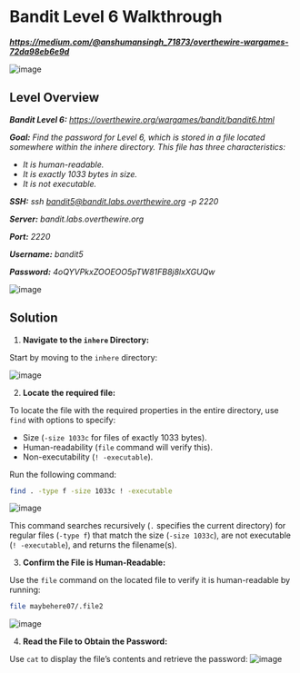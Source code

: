 # Bandit Level 6 Walkthrough
***https://medium.com/@anshumansingh_71873/overthewire-wargames-72da98eb6e9d***

![image](https://github.com/user-attachments/assets/a8178ea6-c6b2-41da-84df-4961e0c72639)

## Level Overview
***Bandit Level 6:** https://overthewire.org/wargames/bandit/bandit6.html*

***Goal:** Find the password for Level 6, which is stored in a file located somewhere within the inhere directory. This file has three characteristics:*

- *It is human-readable.*
- *It is exactly 1033 bytes in size.*
- *It is not executable.*

***SSH:** ssh bandit5@bandit.labs.overthewire.org -p 2220*

***Server:** bandit.labs.overthewire.org*

***Port:** 2220*

***Username:** bandit5*

***Password:** 4oQYVPkxZOOEOO5pTW81FB8j8lxXGUQw*

![image](https://github.com/user-attachments/assets/58f8f656-c10c-4384-b5a4-440ebb7c85d4)

## Solution
1. **Navigate to the `inhere` Directory:**
   
Start by moving to the `inhere` directory:

![image](https://github.com/user-attachments/assets/3ba2e769-6c28-466f-9467-4742f7e89567)

2. **Locate the required file:**
   
To locate the file with the required properties in the entire directory, use `find` with options to specify:

- Size (`-size 1033c` for files of exactly 1033 bytes).
- Human-readability (`file` command will verify this).
- Non-executability (`! -executable`).

Run the following command:

```bash
find . -type f -size 1033c ! -executable
```
![image](https://github.com/user-attachments/assets/855333d1-b91c-4138-a400-7f07f49f7303)

This command searches recursively (`.` specifies the current directory) for regular files (`-type f`) that match the size (`-size 1033c`), are not executable (`! -executable`), and returns the filename(s).

3. **Confirm the File is Human-Readable:**
   
Use the `file` command on the located file to verify it is human-readable by running:

```bash
file maybehere07/.file2
```
![image](https://github.com/user-attachments/assets/164b5635-213a-4a06-8643-d5e210d1b091)

4. **Read the File to Obtain the Password:**
   
Use `cat` to display the file’s contents and retrieve the password:
![image](https://github.com/user-attachments/assets/f3940edb-2421-4605-bf19-e25eba64439f)
